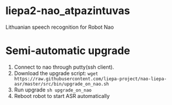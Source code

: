 # liepa2-nao_atpazintuvas
Lithuanian speech recognition for Robot Nao 


# Semi-automatic upgrade

1. Connect to nao through putty(ssh client). 
2. Download the upgrade script: ```wget https://raw.githubusercontent.com/liepa-project/nao-liepa-asr/master/src/bin/upgrade_on_nao.sh```
3. Run upgrade ```sh upgrade_on_nao```
4. Reboot robot to start ASR automatically 
